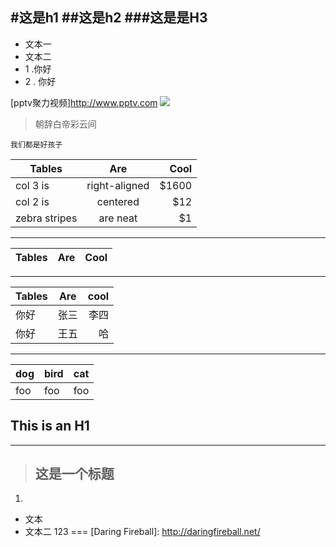 #这是h1
##这是h2
###这是是H3
---
 - 文本一
 - 文本二
 - 1 .你好
 - 2 . 你好

 [pptv聚力视频]http://www.pptv.com
 ![](http://sr4.pplive.cn/cms/10/48/d67c3c9646bc88b1dc1b210a8e802b02.jpg)
>朝辞白帝彩云间
```
我们都是好孩子

```



| Tables        | Are           | Cool  |
| ------------- |:-------------:| -----:|
| col 3 is      | right-aligned | $1600 |
| col 2 is      | centered      |   $12 |
| zebra stripes | are neat      |    $1 |

----
| Tables        | Are           | Cool  |
| ------------- |:-------------:| -----:|
---
| Tables     | Are  | cool |
| ----------|:-------:| ----:|
|你好 |张三|李四|
|你好|王五|哈|
---
dog | bird | cat
---|---|---|
foo|foo|foo|

This is an H1
------------
------------

> ## 这是一个标题
1.
- 文本
- 文本二
123
===
[Daring Fireball]: http://daringfireball.net/